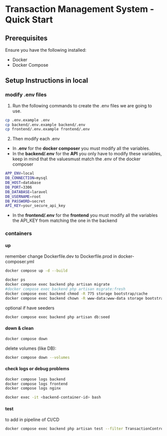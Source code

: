 
# Transaction Management System - Quick Start

## Prerequisites
Ensure you have the following installed:
- Docker
- Docker Compose


## Setup Instructions in local


### modify .env files

1. Run the following commands to create the .env files we are going to use.

```bash
cp .env.example .env
cp backend/.env.example backend/.env
cp frontend/.env.example frontend/.env
```

2. Then modify each .env

 - In **.env** for the **docker composer** you must modify all the variables.
 - In the **backend/.env** for the **API** you only have to modify these variables, keep in mind that the values ​​must match the .env of the docker composer
```bash
APP_ENV=local
DB_CONNECTION=mysql
DB_HOST=database
DB_PORT=3306
DB_DATABASE=laravel
DB_USERNAME=root
DB_PASSWORD=secret
API_KEY=your_secure_api_key
```
 - In the **frontend/.env** for the **frontend** you must modify all the variables the API_KEY from matching the one in the backend

### containers

#### up
remember change Dockerfile.dev to Dockerfile.prod in docker-composer.yml
```bash
docker compose up -d --build

docker ps
docker compose exec backend php artisan migrate
#docker compose exec backend php artisan migrate:fresh
docker compose exec backend chmod -R 775 storage bootstrap/cache
docker compose exec backend chown -R www-data:www-data storage bootstrap/cache

```

optional if have seeders
```bash
docker compose exec backend php artisan db:seed 
```
#### down & clean

```bash
docker compose down 
```

delete volumes (like DB):
```bash
docker compose down --volumes
```

#### check logs or debug problems
```bash
docker compose logs backend
docker compose logs frontend
docker compose logs nginx

docker exec -it <backend-container-id> bash
```


#### test
to add in pipeline of CI/CD
```bash
docker compose exec backend php artisan test --filter TransactionControllerTest
```